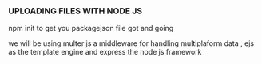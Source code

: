 ### UPLOADING FILES WITH NODE JS

npm init to get you packagejson file got and going

 we will be using multer js a middleware for handling multiplaform data , ejs as the template engine and express the node js framework
